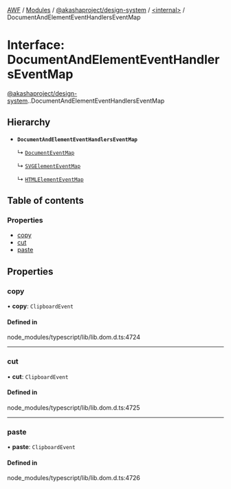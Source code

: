 [AWF](../README.md) / [Modules](../modules.md) / [@akashaproject/design-system](../modules/akashaproject_design_system.md) / [<internal\>](../modules/akashaproject_design_system._internal_.md) / DocumentAndElementEventHandlersEventMap

# Interface: DocumentAndElementEventHandlersEventMap

[@akashaproject/design-system](../modules/akashaproject_design_system.md).[<internal>](../modules/akashaproject_design_system._internal_.md).DocumentAndElementEventHandlersEventMap

## Hierarchy

- **`DocumentAndElementEventHandlersEventMap`**

  ↳ [`DocumentEventMap`](akashaproject_design_system._internal_.DocumentEventMap.md)

  ↳ [`SVGElementEventMap`](akashaproject_design_system._internal_.SVGElementEventMap.md)

  ↳ [`HTMLElementEventMap`](akashaproject_design_system._internal_.HTMLElementEventMap.md)

## Table of contents

### Properties

- [copy](akashaproject_design_system._internal_.DocumentAndElementEventHandlersEventMap.md#copy)
- [cut](akashaproject_design_system._internal_.DocumentAndElementEventHandlersEventMap.md#cut)
- [paste](akashaproject_design_system._internal_.DocumentAndElementEventHandlersEventMap.md#paste)

## Properties

### copy

• **copy**: `ClipboardEvent`

#### Defined in

node_modules/typescript/lib/lib.dom.d.ts:4724

___

### cut

• **cut**: `ClipboardEvent`

#### Defined in

node_modules/typescript/lib/lib.dom.d.ts:4725

___

### paste

• **paste**: `ClipboardEvent`

#### Defined in

node_modules/typescript/lib/lib.dom.d.ts:4726
